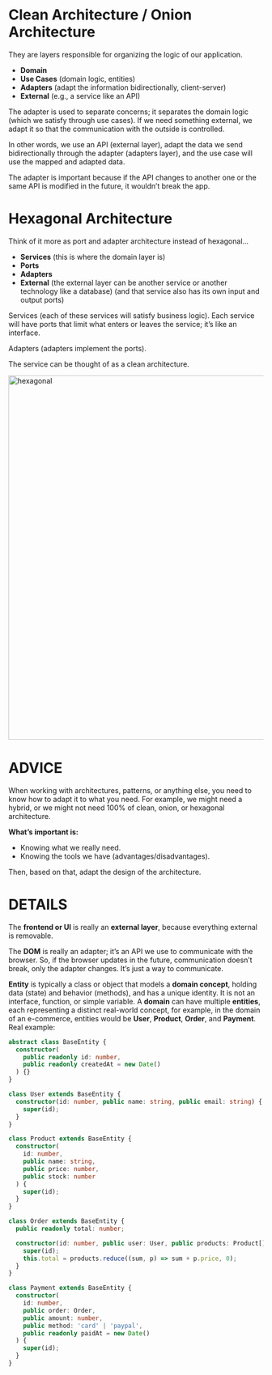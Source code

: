 # Clean Architecture / Onion Architecture

They are layers responsible for organizing the logic of our application.

* **Domain**
* **Use Cases** (domain logic, entities)
* **Adapters** (adapt the information bidirectionally, client-server)
* **External** (e.g., a service like an API)

The adapter is used to separate concerns; it separates the domain logic (which we satisfy through use cases). If we need something external, we adapt it so that the communication with the outside is controlled.

In other words, we use an API (external layer), adapt the data we send bidirectionally through the adapter (adapters layer), and the use case will use the mapped and adapted data.

The adapter is important because if the API changes to another one or the same API is modified in the future, it wouldn’t break the app.

# Hexagonal Architecture

Think of it more as port and adapter architecture instead of hexagonal...

* **Services** (this is where the domain layer is)
* **Ports**
* **Adapters**
* **External** (the external layer can be another service or another technology like a database) (and that service also has its own input and output ports)

Services (each of these services will satisfy business logic). Each service will have ports that limit what enters or leaves the service; it’s like an interface.

Adapters (adapters implement the ports).

The service can be thought of as a clean architecture.

<img width="1280" height="720" alt="hexagonal" src="https://github.com/user-attachments/assets/9f3ded31-03ce-4199-aaa9-c106d5b7dcc3" />

# ADVICE

When working with architectures, patterns, or anything else, you need to know how to adapt it to what you need. For example, we might need a hybrid, or we might not need 100% of clean, onion, or hexagonal architecture.

**What’s important is:**

* Knowing what we really need.
* Knowing the tools we have (advantages/disadvantages).

Then, based on that, adapt the design of the architecture.

# DETAILS

The **frontend or UI** is really an **external layer**, because everything external is removable.

The **DOM** is really an adapter; it’s an API we use to communicate with the browser. So, if the browser updates in the future, communication doesn’t break, only the adapter changes. It’s just a way to communicate.

**Entity** is typically a class or object that models a **domain concept**, holding data (state) and behavior (methods), and has a unique identity. It is not an interface, function, or simple variable. A **domain** can have multiple **entities**, each representing a distinct real-world concept, for example, in the domain of an e-commerce, entities would be **User**, **Product**, **Order**, and **Payment**. Real example:

```ts
abstract class BaseEntity {
  constructor(
    public readonly id: number,
    public readonly createdAt = new Date()
  ) {}
}

class User extends BaseEntity {
  constructor(id: number, public name: string, public email: string) {
    super(id);
  }
}

class Product extends BaseEntity {
  constructor(
    id: number,
    public name: string,
    public price: number,
    public stock: number
  ) {
    super(id);
  }
}

class Order extends BaseEntity {
  public readonly total: number;

  constructor(id: number, public user: User, public products: Product[]) {
    super(id);
    this.total = products.reduce((sum, p) => sum + p.price, 0);
  }
}

class Payment extends BaseEntity {
  constructor(
    id: number,
    public order: Order,
    public amount: number,
    public method: 'card' | 'paypal',
    public readonly paidAt = new Date()
  ) {
    super(id);
  }
}